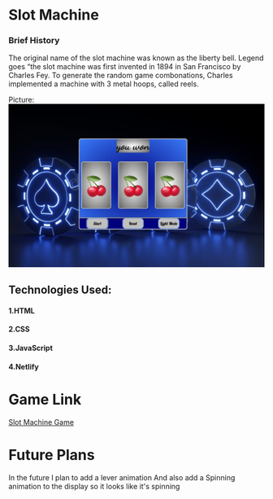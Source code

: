 
 
# Slot Machine


### Brief History
The original name of the slot machine was known as the  liberty bell.  Legend goes “the slot machine was first invented in 1894 in San Francisco by Charles Fey. To generate the random game combonations, Charles implemented a machine with 3 metal hoops, called reels.

Picture:![alt text](images/cherry.jpg)


## Technologies Used:
#### 1.HTML
#### 2.CSS
#### 3.JavaScript
#### 4.Netlify



# Game Link
[Slot Machine Game](https://hopeful-bell-3d058f.netlify.app/)
 

 
# Future Plans
In the future I plan to add a lever animation 
And also add a Spinning animation to the display so it looks like it's spinning 




